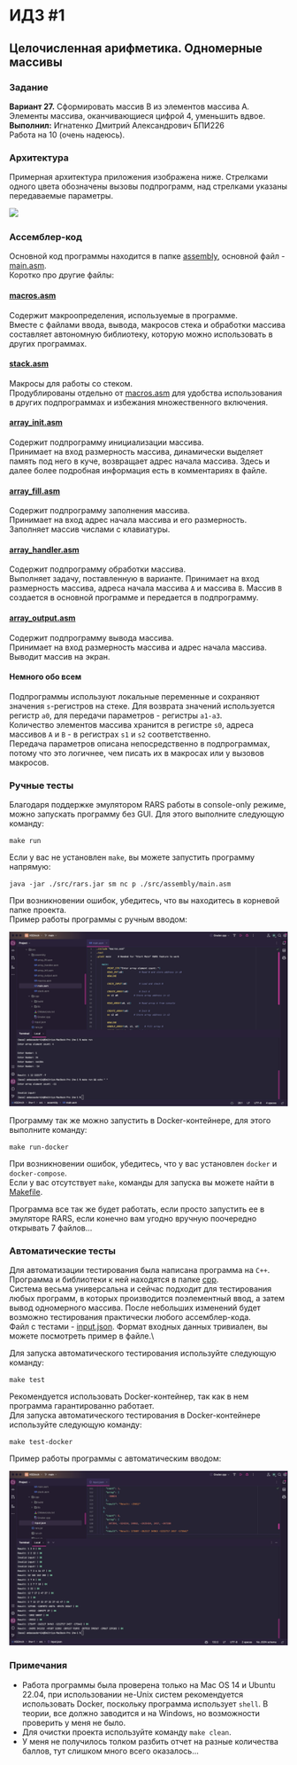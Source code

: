 # ИДЗ #1
## Целочисленная арифметика. Одномерные массивы

### Задание
**Вариант 27.** Сформировать массив B из элементов массива A. Элементы массива, оканчивающиеся цифрой 4, уменьшить вдвое.\
**Выполнил:** Игнатенко Дмитрий Александрович БПИ226\
Работа на 10 (очень надеюсь).

### Архитектура
Примерная архитектура приложения изображена ниже. Стрелками одного цвета обозначены вызовы подпрограмм, над стрелками указаны передаваемые параметры. 

![](images/architecture.png)

### Ассемблер-код
Основной код программы находится в папке [assembly](src/assembly), основной файл - [main.asm](src/assembly/main.asm).\
Коротко про другие файлы:
#### [macros.asm](src/assembly/macros.asm)
Содержит макроопределения, используемые в программе.\
Вместе с файлами ввода, вывода, макросов стека и обработки массива составляет автономную библиотеку, которую можно использовать в других программах.
#### [stack.asm](src/assembly/stack.asm)
Макросы для работы со стеком.\
Продублированы отдельно от [macros.asm](src/assembly/macros.asm) для удобства использования в других подпрограммах и избежания множественного включения.
#### [array_init.asm](src/assembly/array_init.asm)
Содержит подпрограмму инициализации массива.\
Принимает на вход размерность массива, динамически выделяет память под него в куче, возвращает адрес начала массива. Здесь и далее более подробная информация есть в комментариях в файле.
#### [array_fill.asm](src/assembly/array_fill.asm) 
Содержит подпрограмму заполнения массива.\
Принимает на вход адрес начала массива и его размерность. Заполняет массив числами с клавиатуры. 
#### [array_handler.asm](src/assembly/array_handler.asm)
Содержит подпрограмму обработки массива.\
Выполняет задачу, поставленную в варианте. Принимает на вход размерность массива, адреса начала массива `A` и массива `B`.
Массив `B` создается в основной программе и передается в подпрограмму.
#### [array_output.asm](src/assembly/array_output.asm)
Содержит подпрограмму вывода массива.\
Принимает на вход размерность массива и адрес начала массива. Выводит массив на экран.

#### Немного обо всем
Подпрограммы используют локальные переменные и сохраняют значения `s`-регистров на стеке. Для возврата значений используется регистр `a0`, для передачи параметров - регистры `a1-a3`.\
Количество элементов массива хранится в регистре `s0`, адреса массивов `A` и `B` - в регистрах `s1` и `s2` соответственно.\
Передача параметров описана непосредственно в подпрограммах, потому что это логичнее, чем писать их в макросах или у вызовов макросов.

### Ручные тесты
Благодаря поддержке эмулятором RARS работы в console-only режиме, можно запускать программу без GUI. Для этого выполните следующую команду:
```shell
make run
```
Если у вас не установлен `make`, вы можете запустить программу напрямую:
```shell
java -jar ./src/rars.jar sm nc p ./src/assembly/main.asm
```
При возникновении ошибок, убедитесь, что вы находитесь в корневой папке проекта.\
Пример работы программы с ручным вводом:

![](images/manual_tests.png)

Программу так же можно запустить в Docker-контейнере, для этого выполните команду:
```shell
make run-docker
```
При возникновении ошибок, убедитесь, что у вас установлен `docker` и `docker-compose`.\
Если у вас отсутствует `make`, команды для запуска вы можете найти в [Makefile](Makefile).

Программа все так же будет работать, если просто запустить ее в эмуляторе RARS, если конечно вам угодно вручную поочередно открывать 7 файлов...

### Автоматические тесты
Для автоматизации тестирования была написана программа на `С++`.\
Программа и библиотеки к ней находятся в папке [cpp](src/cpp).\
Система весьма универсальна и сейчас подходит для тестирования любых программ, в которых производится поэлементный ввод, а затем вывод одномерного массива. После небольших изменений будет возможно тестирования практически любого ассемблер-кода.\
Файл с тестами - [input.json](src/input.json). Формат входных данных тривиален, вы можете посмотреть пример в файле.\

Для запуска автоматического тестирования используйте следующую команду:
```shell
make test
```

Рекомендуется использовать Docker-контейнер, так как в нем программа гарантированно работает.\
Для запуска автоматического тестирования в Docker-контейнере используйте следующую команду:
```shell
make test-docker
```

Пример работы программы с автоматическим вводом:

![](images/auto_tests.png)

### Примечания
* Работа программы была проверена только на Mac OS 14 и Ubuntu 22.04, при использовании не-Unix систем рекомендуется использовать Docker, поскольку программа использует `shell`. В теории, все должно заводится и на Windows, но возможности проверить у меня не было.
* Для очистки проекта используйте команду `make clean`.
* У меня не получилось толком разбить отчет на разные количества баллов, тут слишком много всего оказалось...


